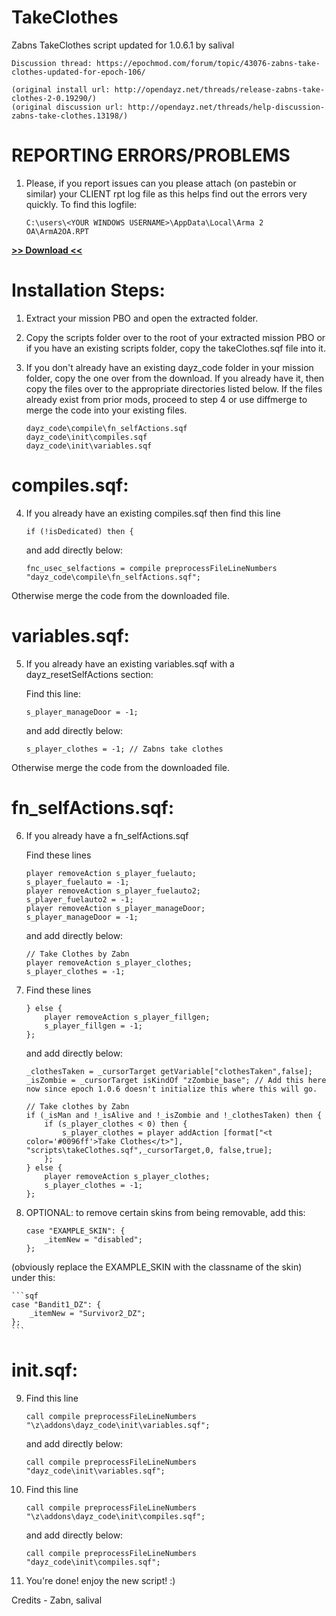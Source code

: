 # TakeClothes
Zabns TakeClothes script updated for 1.0.6.1 by salival

	Discussion thread: https://epochmod.com/forum/topic/43076-zabns-take-clothes-updated-for-epoch-106/

	(original install url: http://opendayz.net/threads/release-zabns-take-clothes-2-0.19290/)
	(original discussion url: http://opendayz.net/threads/help-discussion-zabns-take-clothes.13198/)

# REPORTING ERRORS/PROBLEMS

1. Please, if you report issues can you please attach (on pastebin or similar) your CLIENT rpt log file as this helps find out the errors very quickly. To find this logfile:

	```sqf
	C:\users\<YOUR WINDOWS USERNAME>\AppData\Local\Arma 2 OA\ArmA2OA.RPT
	```

**[>> Download <<](https://github.com/oiad/TakeClothes/archive/master.zip)**
	
# Installation Steps:

1) Extract your mission PBO and open the extracted folder.

2) Copy the scripts folder over to the root of your extracted mission PBO or if you have an existing scripts folder, copy the takeClothes.sqf file into it.

3) If you don't already have an existing dayz_code folder in your mission folder, copy the one over from the download. If you already have it, then copy the files over to the appropriate directories listed below.
   If the files already exist from prior mods, proceed to step 4 or use diffmerge to merge the code into your existing files.
	
	```sqf
	dayz_code\compile\fn_selfActions.sqf
	dayz_code\init\compiles.sqf
	dayz_code\init\variables.sqf
	```

# compiles.sqf:
	
4) If you already have an existing compiles.sqf then find this line

	```sqf
	if (!isDedicated) then {
	```
	
	and add directly below:

	```sqf
	fnc_usec_selfactions = compile preprocessFileLineNumbers "dayz_code\compile\fn_selfActions.sqf";
	```

Otherwise merge the code from the downloaded file.

# variables.sqf:

5) If you already have an existing variables.sqf with a dayz_resetSelfActions section:

    Find this line:

	```sqf
	s_player_manageDoor = -1;
	```
	
	and add directly below:

	```sqf
	s_player_clothes = -1; // Zabns take clothes
	```

Otherwise merge the code from the downloaded file.

# fn_selfActions.sqf:

6) If you already have a fn_selfActions.sqf

    Find these lines
	
	```sqf
	player removeAction s_player_fuelauto;
	s_player_fuelauto = -1;
	player removeAction s_player_fuelauto2;
	s_player_fuelauto2 = -1;
	player removeAction s_player_manageDoor;
	s_player_manageDoor = -1;
	```

	and add directly below:

	```sqf
	// Take Clothes by Zabn
	player removeAction s_player_clothes;
	s_player_clothes = -1;
	```

7)  Find these lines
	
	```sqf
	} else {
		player removeAction s_player_fillgen;
		s_player_fillgen = -1;
	};
	```
	
	and add directly below:

	```sqf
	_clothesTaken = _cursorTarget getVariable["clothesTaken",false];
	_isZombie = _cursorTarget isKindOf "zZombie_base"; // Add this here now since epoch 1.0.6 doesn't initialize this where this will go.

	// Take clothes by Zabn
	if (_isMan and !_isAlive and !_isZombie and !_clothesTaken) then {
		if (s_player_clothes < 0) then {
			s_player_clothes = player addAction [format["<t color='#0096ff'>Take Clothes</t>"], "scripts\takeClothes.sqf",_cursorTarget,0, false,true];
		};
	} else {
		player removeAction s_player_clothes;
		s_player_clothes = -1;
	};
	```

8) OPTIONAL: to remove certain skins from being removable, add this:

	```sqf
	case "EXAMPLE_SKIN": {
		_itemNew = "disabled";
	};
	```

(obviously replace the EXAMPLE_SKIN with the classname of the skin) under this:

	```sqf
	case "Bandit1_DZ": {
		_itemNew = "Survivor2_DZ";
	};
	```
	
# init.sqf:

9)  Find this line
	
	```sqf
	call compile preprocessFileLineNumbers "\z\addons\dayz_code\init\variables.sqf";
	```
	
	and add directly below:

	```sqf
	call compile preprocessFileLineNumbers "dayz_code\init\variables.sqf";
	```
	
10) Find this line
	
	```sqf
	call compile preprocessFileLineNumbers "\z\addons\dayz_code\init\compiles.sqf";
	```
	
	and add directly below:

	```sqf
	call compile preprocessFileLineNumbers "dayz_code\init\compiles.sqf";
	```

11) You're done! enjoy the new script! :)

Credits - Zabn, salival
